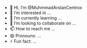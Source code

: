- 👋 Hi, I’m @MuhmmadArslanCentrox
- 👀 I’m interested in ...
- 🌱 I’m currently learning ...
- 💞️ I’m looking to collaborate on ...
- 📫 How to reach me ...
- 😄 Pronouns: ...
- ⚡ Fun fact: ...

<!---
MuhmmadArslanCentrox/MuhmmadArslanCentrox is a ✨ special ✨ repository because its `README.md` (this file) appears on your GitHub profile.
You can click the Preview link to take a look at your changes.
--->
